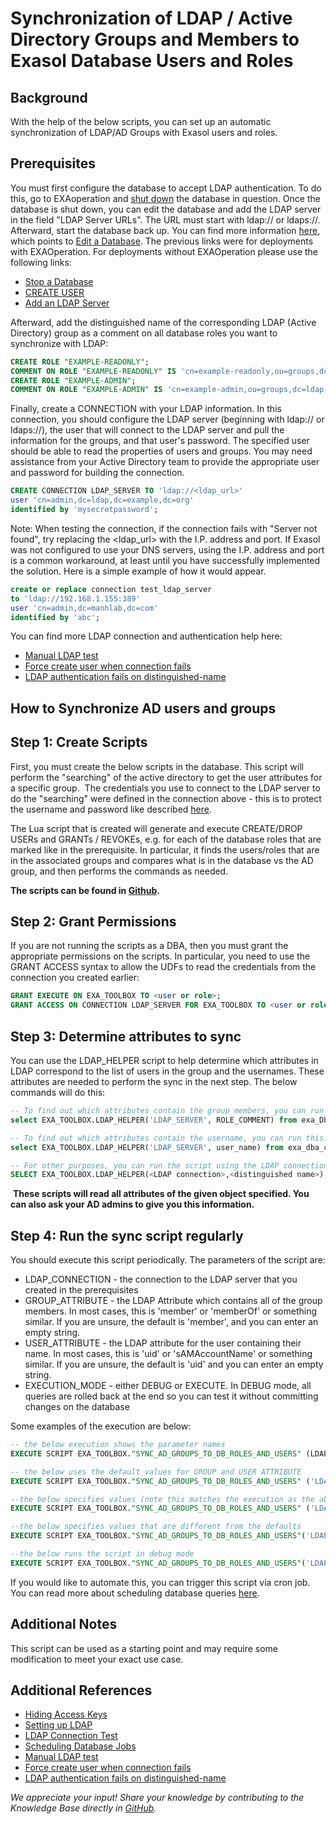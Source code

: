 # Synchronization of LDAP / Active Directory Groups and Members to Exasol Database Users and Roles 
## Background

With the help of the below scripts, you can set up an automatic synchronization of LDAP/AD Groups with Exasol users and roles. 

## Prerequisites

You must first configure the database to accept LDAP authentication. To do this, go to EXAoperation and [shut down](https://docs.exasol.com/db/7.1/administration/on-premise/manage_database/stop_db.htm) the database in question. Once the database is shut down, you can edit the database and add the LDAP server in the field "LDAP Server URLs". The URL must start with ldap:// or ldaps://. Afterward, start the database back up. You can find more information [here](https://docs.exasol.com/db/7.1/sql/create_user.htm), which points to [Edit a Database](https://docs.exasol.com/db/7.1/administration/on-premise/manage_database/edit_database.htm). The previous links were for deployments with EXAOperation. For deployments without EXAOperation please use the following links:

* [Stop a Database](https://docs.exasol.com/db/latest/administration/on-premise/manage_database/stop_db.htm)
* [CREATE USER](https://docs.exasol.com/db/latest/sql/create_user.htm)
* [Add an LDAP Server](https://docs.exasol.com/db/latest/administration/on-premise/manage_database/add_ldap_server.htm)


Afterward, add the distinguished name of the corresponding LDAP (Active Directory) group as a comment on all database roles you want to synchronize with LDAP:
```sql
CREATE ROLE "EXAMPLE-READONLY";  
COMMENT ON ROLE "EXAMPLE-READONLY" IS 'cn=example-readonly,ou=groups,dc=ldap,dc=example,dc=org';   
CREATE ROLE "EXAMPLE-ADMIN";  
COMMENT ON ROLE "EXAMPLE-ADMIN" IS 'cn=example-admin,ou=groups,dc=ldap,dc=example,dc=org';
```
Finally, create a CONNECTION with your LDAP information. In this connection, you should configure the LDAP server (beginning with ldap:// or ldaps://), the user that will connect to the LDAP server and pull the information for the groups, and that user's password. The specified user should be able to read the properties of users and groups. You may need assistance from your Active Directory team to provide the appropriate user and password for building the connection. 


```sql
CREATE CONNECTION LDAP_SERVER TO 'ldap://<ldap_url>' 
user 'cn=admin,dc=ldap,dc=example,dc=org' 
identified by 'mysecretpassword'; 
```
Note: When testing the connection, if the connection fails with "Server not found", try replacing the <ldap_url> with the I.P. address and port. If Exasol was not configured to use your DNS servers, using the I.P. address and port is a common workaround, at least until you have successfully implemented the solution. Here is a simple example of how it would appear. 


```sql
create or replace connection test_ldap_server 
to 'ldap://192.168.1.155:389' 
user 'cn=admin,dc=manhlab,dc=com' 
identified by 'abc';
```
You can find more LDAP connection and authentication help here:

* [Manual LDAP test](https://exasol.my.site.com/s/article/Manual-LDAP-Connection-Test)
* [Force create user when connection fails](https://exasol.my.site.com/s/article/LDAP-error-Can-t-contact-LDAP-server-use-FORCE-option-to-create-user)
* [LDAP authentication fails on distinguished-name](https://exasol.my.site.com/s/article/LDAP-Authentication-Failed-for-Distinguished-Names-containing-Spaces) 

## How to Synchronize AD users and groups

## Step 1: Create Scripts

First, you must create the below scripts in the database. This script will perform the "searching" of the active directory to get the user attributes for a specific group.  The credentials you use to connect to the LDAP server to do the "searching" were defined in the connection above - this is to protect the username and password like described [here](https://docs.exasol.com/db/latest/database_concepts/udf_scripts/hide_access_keys_passwords.htm).

The Lua script that is created will generate and execute CREATE/DROP USERs and GRANTs / REVOKEs, e.g. for each of the database roles that are marked like in the prerequisite. In particular, it finds the users/roles that are in the associated groups and compares what is in the database vs the AD group, and then performs the commands as needed.

**The scripts can be found in [Github](https://github.com/exasol/exa-toolbox/blob/master/utilities/ldap_sync.sql).**

## Step 2: Grant Permissions

If you are not running the scripts as a DBA, then you must grant the appropriate permissions on the scripts. In particular, you need to use the GRANT ACCESS syntax to allow the UDFs to read the credentials from the connection you created earlier:


```sql
GRANT EXECUTE ON EXA_TOOLBOX TO <user or role>; 
GRANT ACCESS ON CONNECTION LDAP_SERVER FOR EXA_TOOLBOX TO <user or role>;
```
## Step 3: Determine attributes to sync

You can use the LDAP_HELPER script to help determine which attributes in LDAP correspond to the list of users in the group and the usernames. These attributes are needed to perform the sync in the next step. The below commands will do this:


```sql
-- To find out which attributes contain the group members, you can run this:
select EXA_TOOLBOX.LDAP_HELPER('LDAP_SERVER', ROLE_COMMENT) from exa_Dba_roles where role_name = <role name>

-- To find out which attributes contain the username, you can run this:
select EXA_TOOLBOX.LDAP_HELPER('LDAP_SERVER', user_name) from exa_dba_connections WHERE connection_name = 'LDAP_SERVER'; 

-- For other purposes, you can run the script using the LDAP connection you created and the distinguished name of the object you want to investigate:
SELECT EXA_TOOLBOX.LDAP_HELPER(<LDAP connection>,<distinguished name>);
```
 **These scripts will read all attributes of the given object specified. You can also ask your AD admins to give you this information.**

## Step 4: Run the sync script regularly

You should execute this script periodically. The parameters of the script are:

* LDAP_CONNECTION - the connection to the LDAP server that you created in the prerequisites
* GROUP_ATTRIBUTE - the LDAP Attribute which contains all of the group members. In most cases, this is 'member' or 'memberOf' or something similar. If you are unsure, the default is 'member', and you can enter an empty string.
* USER_ATTRIBUTE - the LDAP attribute for the user containing their name. In most cases, this is 'uid' or 'sAMAccountName' or something similar. If you are unsure, the default is 'uid' and you can enter an empty string.
* EXECUTION_MODE - either DEBUG or EXECUTE. In DEBUG mode, all queries are rolled back at the end so you can test it without committing changes on the database

Some examples of the execution are below:


```sql
-- the below execution shows the parameter names
EXECUTE SCRIPT EXA_TOOLBOX."SYNC_AD_GROUPS_TO_DB_ROLES_AND_USERS" (LDAP_CONNECTION, GROUP_ATTRIBUTE, USER_ATTRIBUTE, EXECUTION_MODE)

-- the below uses the default values for GROUP and USER ATTRIBUTE
EXECUTE SCRIPT EXA_TOOLBOX."SYNC_AD_GROUPS_TO_DB_ROLES_AND_USERS" ('LDAP_SERVER','','','');

--the below specifies values (note this matches the execution as the above because member and uid are the default attributes)
EXECUTE SCRIPT EXA_TOOLBOX."SYNC_AD_GROUPS_TO_DB_ROLES_AND_USERS" ('LDAP_SERVER','member','uid','EXECUTE');

--the below specifies values that are different from the defaults
EXECUTE SCRIPT EXA_TOOLBOX."SYNC_AD_GROUPS_TO_DB_ROLES_AND_USERS"('LDAP_SERVER','memberOf','sAMAccountName', 'EXECUTE');

--the below runs the script in debug mode
EXECUTE SCRIPT EXA_TOOLBOX."SYNC_AD_GROUPS_TO_DB_ROLES_AND_USERS"('LDAP_SERVER','memberOf','sAMAccountName', 'DEBUG');
```

If you would like to automate this, you can trigger this script via cron job. You can read more about scheduling database queries [here](https://exasol.my.site.com/s/article/Scheduling-Database-Jobs).

## Additional Notes

This script can be used as a starting point and may require some modification to meet your exact use case. 

## Additional References

* [Hiding Access Keys](https://docs.exasol.com/db/latest/database_concepts/udf_scripts/hide_access_keys_passwords.htm)
* [Setting up LDAP](https://docs.exasol.com/db/latest/sql/create_user.htm#Authenti3)
* [LDAP Connection Test](https://exasol.my.site.com/s/article/Manual-LDAP-Connection-Test)
* [Scheduling Database Jobs](https://exasol.my.site.com/s/article/Scheduling-Database-Jobs)
* [Manual LDAP test](https://exasol.my.site.com/s/article/Manual-LDAP-Connection-Test)
* [Force create user when connection fails](https://exasol.my.site.com/s/article/LDAP-error-Can-t-contact-LDAP-server-use-FORCE-option-to-create-user)
* [LDAP authentication fails on distinguished-name](https://exasol.my.site.com/s/article/LDAP-Authentication-Failed-for-Distinguished-Names-containing-Spaces)

*We appreciate your input! Share your knowledge by contributing to the Knowledge Base directly in [GitHub](https://github.com/exasol/public-knowledgebase).* 